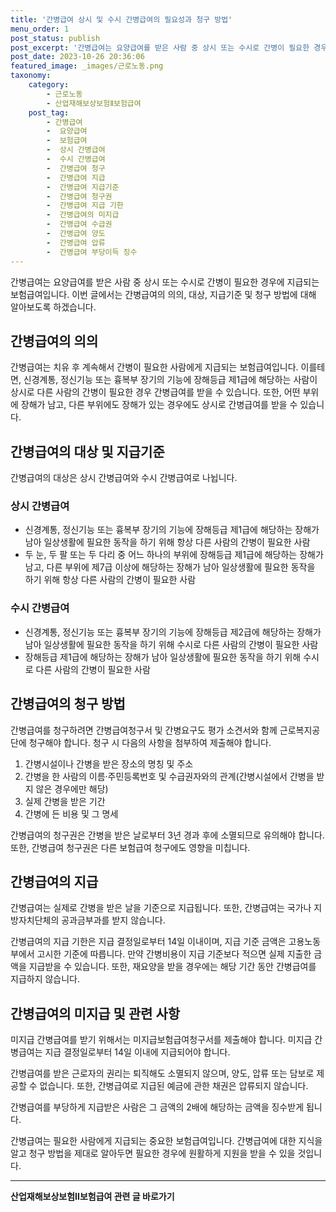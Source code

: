 ```yaml
---
title: '간병급여 상시 및 수시 간병급여의 필요성과 청구 방법'
menu_order: 1
post_status: publish
post_excerpt: '간병급여는 요양급여를 받은 사람 중 상시 또는 수시로 간병이 필요한 경우에 지급되는 보험급여입니다. 이번 글에서는 간병급여의 의의, 대상, 지급기준 및 청구 방법에 대해 알아보도록 하겠습니다.'
post_date: 2023-10-26 20:36:06
featured_image: _images/근로노동.png
taxonomy:
    category:
        - 근로노동
        - 산업재해보상보험Ⅱ보험급여
    post_tag:
        - 간병급여
        -  요양급여
        -  보험급여
        -  상시 간병급여
        -  수시 간병급여
        -  간병급여 청구
        -  간병급여 지급
        -  간병급여 지급기준
        -  간병급여 청구권
        -  간병급여 지급 기한
        -  간병급여의 미지급
        -  간병급여 수급권
        -  간병급여 양도
        -  간병급여 압류
        -  간병급여 부당이득 징수
---
```



간병급여는 요양급여를 받은 사람 중 상시 또는 수시로 간병이 필요한 경우에 지급되는 보험급여입니다. 이번 글에서는 간병급여의 의의, 대상, 지급기준 및 청구 방법에 대해 알아보도록 하겠습니다.

## 간병급여의 의의

간병급여는 치유 후 계속해서 간병이 필요한 사람에게 지급되는 보험급여입니다. 이를테면, 신경계통, 정신기능 또는 흉복부 장기의 기능에 장해등급 제1급에 해당하는 사람이 상시로 다른 사람의 간병이 필요한 경우 간병급여를 받을 수 있습니다. 또한, 어떤 부위에 장해가 남고, 다른 부위에도 장해가 있는 경우에도 상시로 간병급여를 받을 수 있습니다.

## 간병급여의 대상 및 지급기준

간병급여의 대상은 상시 간병급여와 수시 간병급여로 나뉩니다.

### 상시 간병급여

- 신경계통, 정신기능 또는 흉복부 장기의 기능에 장해등급 제1급에 해당하는 장해가 남아 일상생활에 필요한 동작을 하기 위해 항상 다른 사람의 간병이 필요한 사람
- 두 눈, 두 팔 또는 두 다리 중 어느 하나의 부위에 장해등급 제1급에 해당하는 장해가 남고, 다른 부위에 제7급 이상에 해당하는 장해가 남아 일상생활에 필요한 동작을 하기 위해 항상 다른 사람의 간병이 필요한 사람

### 수시 간병급여

- 신경계통, 정신기능 또는 흉복부 장기의 기능에 장해등급 제2급에 해당하는 장해가 남아 일상생활에 필요한 동작을 하기 위해 수시로 다른 사람의 간병이 필요한 사람
- 장해등급 제1급에 해당하는 장해가 남아 일상생활에 필요한 동작을 하기 위해 수시로 다른 사람의 간병이 필요한 사람

## 간병급여의 청구 방법

간병급여를 청구하려면 간병급여청구서 및 간병요구도 평가 소견서와 함께 근로복지공단에 청구해야 합니다. 청구 시 다음의 사항을 첨부하여 제출해야 합니다.

1. 간병시설이나 간병을 받은 장소의 명칭 및 주소
2. 간병을 한 사람의 이름·주민등록번호 및 수급권자와의 관계(간병시설에서 간병을 받지 않은 경우에만 해당)
3. 실제 간병을 받은 기간
4. 간병에 든 비용 및 그 명세

간병급여의 청구권은 간병을 받은 날로부터 3년 경과 후에 소멸되므로 유의해야 합니다. 또한, 간병급여 청구권은 다른 보험급여 청구에도 영향을 미칩니다.

## 간병급여의 지급

간병급여는 실제로 간병을 받은 날을 기준으로 지급됩니다. 또한, 간병급여는 국가나 지방자치단체의 공과금부과를 받지 않습니다.

간병급여의 지급 기한은 지급 결정일로부터 14일 이내이며, 지급 기준 금액은 고용노동부에서 고시한 기준에 따릅니다. 만약 간병비용이 지급 기준보다 적으면 실제 지출한 금액을 지급받을 수 있습니다. 또한, 재요양을 받을 경우에는 해당 기간 동안 간병급여를 지급하지 않습니다.

## 간병급여의 미지급 및 관련 사항

미지급 간병급여를 받기 위해서는 미지급보험급여청구서를 제출해야 합니다. 미지급 간병급여는 지급 결정일로부터 14일 이내에 지급되어야 합니다.

간병급여를 받은 근로자의 권리는 퇴직해도 소멸되지 않으며, 양도, 압류 또는 담보로 제공할 수 없습니다. 또한, 간병급여로 지급된 예금에 관한 채권은 압류되지 않습니다.

간병급여를 부당하게 지급받은 사람은 그 금액의 2배에 해당하는 금액을 징수받게 됩니다.

간병급여는 필요한 사람에게 지급되는 중요한 보험급여입니다. 간병급여에 대한 지식을 알고 청구 방법을 제대로 알아두면 필요한 경우에 원활하게 지원을 받을 수 있을 것입니다.
<!-- wp:separator -->
<hr class="wp-block-separator has-alpha-channel-opacity"/>
<!-- /wp:separator -->

<!-- wp:group {"backgroundColor":"base","layout":{"type":"constrained"}} -->
<div class="wp-block-group has-base-background-color has-background"><!-- wp:paragraph {"align":"center","fontSize":"medium"} -->
<p class="has-text-align-center has-large-font-size"><strong>산업재해보상보험Ⅱ보험급여 관련 글 바로가기</strong></p>
<!-- /wp:paragraph -->


<!-- wp:latest-posts
{"categories":[{"id":10872,"count":19,"description":"","link":"https://uknowlaw.com/category/%ec%82%b0%ec%97%85%ec%9e%ac%ed%95%b4%eb%b3%b4%ec%83%81%eb%b3%b4%ed%97%98%e2%85%b1%eb%b3%b4%ed%97%98%ea%b8%89%ec%97%ac/","name":"산업재해보상보험Ⅱ보험급여","slug":"산업재해보상보험Ⅱ보험급여","taxonomy":"category","parent":0,"meta":[],"_links":{"self":[{"href":"https://uknowlaw.com/wp-json/wp/v2/categories/10872"}],"collection":[{"href":"https://uknowlaw.com/wp-json/wp/v2/categories"}],"about":[{"href":"https://uknowlaw.com/wp-json/wp/v2/taxonomies/category"}],"wp:post_type":[{"href":"https://uknowlaw.com/wp-json/wp/v2/posts?categories=10872"}],"curies":[{"name":"wp","href":"https://api.w.org/{rel}","templated":true}]}}],"postsToShow":100,"excerptLength":28,"postLayout":"grid","columns":2,"featuredImageAlign":"left","featuredImageSizeSlug":"large","fontSize":"medium"} /--></div>
<!-- /wp:group -->
